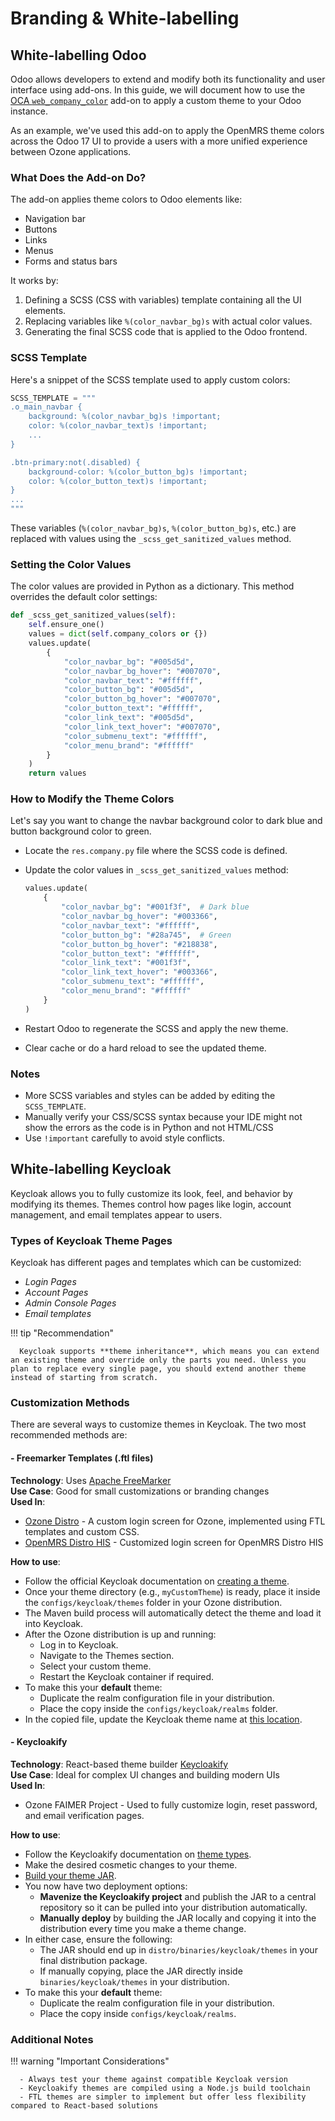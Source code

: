 # Branding & White-labelling

## White-labelling Odoo

Odoo allows developers to extend and modify both its functionality and user interface using add-ons. In this guide, we will document how to use the [OCA `web_company_color`](https://github.com/OCA/web/tree/17.0/web_company_color) add-on to apply a custom theme to your Odoo instance.

As an example, we've used this add-on to apply the OpenMRS theme colors across the Odoo 17 UI to provide a users with a more unified experience between Ozone applications.

### What Does the Add-on Do?

The add-on applies theme colors to Odoo elements like:

- Navigation bar
- Buttons
- Links
- Menus
- Forms and status bars

It works by:

1. Defining a SCSS (CSS with variables) template containing all the UI elements.
2. Replacing variables like `%(color_navbar_bg)s` with actual color values.
3. Generating the final SCSS code that is applied to the Odoo frontend.

### SCSS Template

Here's a snippet of the SCSS template used to apply custom colors:

```python
SCSS_TEMPLATE = """
.o_main_navbar {
    background: %(color_navbar_bg)s !important;
    color: %(color_navbar_text)s !important;
    ...
}

.btn-primary:not(.disabled) {
    background-color: %(color_button_bg)s !important;
    color: %(color_button_text)s !important;
}
...
"""
```

These variables (`%(color_navbar_bg)s`, `%(color_button_bg)s`, etc.) are replaced with values using the `_scss_get_sanitized_values` method.

### Setting the Color Values

The color values are provided in Python as a dictionary. This method overrides the default color settings:

```python
def _scss_get_sanitized_values(self):
    self.ensure_one()
    values = dict(self.company_colors or {})
    values.update(
        {
            "color_navbar_bg": "#005d5d",
            "color_navbar_bg_hover": "#007070",
            "color_navbar_text": "#ffffff",
            "color_button_bg": "#005d5d",
            "color_button_bg_hover": "#007070",
            "color_button_text": "#ffffff",
            "color_link_text": "#005d5d",
            "color_link_text_hover": "#007070",
            "color_submenu_text": "#ffffff",
            "color_menu_brand": "#ffffff"
        }
    )
    return values
```

### How to Modify the Theme Colors

Let's say you want to change the navbar background color to dark blue and button background color to green.

- Locate the `res.company.py` file where the SCSS code is defined.

- Update the color values in `_scss_get_sanitized_values` method:

   ```python
   values.update(
       {
           "color_navbar_bg": "#001f3f",  # Dark blue
           "color_navbar_bg_hover": "#003366",
           "color_navbar_text": "#ffffff",
           "color_button_bg": "#28a745",  # Green
           "color_button_bg_hover": "#218838",
           "color_button_text": "#ffffff",
           "color_link_text": "#001f3f",
           "color_link_text_hover": "#003366",
           "color_submenu_text": "#ffffff",
           "color_menu_brand": "#ffffff"
       }
   )
   ```

- Restart Odoo to regenerate the SCSS and apply the new theme.

- Clear cache or do a hard reload to see the updated theme.

### Notes

- More SCSS variables and styles can be added by editing the `SCSS_TEMPLATE`.
- Manually verify your CSS/SCSS syntax because your IDE might not show the errors as the code is in Python and not HTML/CSS
- Use `!important` carefully to avoid style conflicts.


## White-labelling Keycloak

Keycloak allows you to fully customize its look, feel, and behavior by modifying its themes. Themes control how pages like login, account management, and email templates appear to users.

### Types of Keycloak Theme Pages

Keycloak has different pages and templates which can be customized:

- *Login Pages*
- *Account Pages*
- *Admin Console Pages*
- *Email templates*

!!! tip "Recommendation"

      Keycloak supports **theme inheritance**, which means you can extend an existing theme and override only the parts you need. Unless you plan to replace every single page, you should extend another theme instead of starting from scratch.

### Customization Methods

There are several ways to customize themes in Keycloak. The two most recommended methods are:

#### - Freemarker Templates (.ftl files)

**Technology**: Uses [Apache FreeMarker](https://freemarker.apache.org/)    
**Use Case**: Good for small customizations or branding changes  
**Used In**:

- [Ozone Distro](https://github.com/ozone-his/ozone/tree/main/distro/configs/keycloak/themes/carbon/login) - A custom login screen for Ozone, implemented using FTL templates and custom CSS.
- [OpenMRS Distro HIS](https://github.com/openmrs/openmrs-distro-his/tree/main/configs/keycloak/themes/carbon/login) - Customized login screen for OpenMRS Distro HIS

**How to use**:

- Follow the official Keycloak documentation on [creating a theme](https://www.keycloak.org/docs/latest/server_development/index.html#creating-a-theme).
- Once your theme directory (e.g., `myCustomTheme`) is ready, place it inside the `configs/keycloak/themes` folder in your Ozone distribution.
- The Maven build process will automatically detect the theme and load it into Keycloak.
- After the Ozone distribution is up and running:
    - Log in to Keycloak.
    - Navigate to the Themes section.
    - Select your custom theme.
    - Restart the Keycloak container if required.
- To make this your **default** theme:
    - Duplicate the realm configuration file in your distribution.
    - Place the copy inside the `configs/keycloak/realms` folder.
- In the copied file, update the Keycloak theme name at [this location](https://github.com/ozone-his/ozone/blob/main/distro/configs/keycloak/realms/ozone-realm.json#L1917).


#### - Keycloakify

**Technology**: React-based theme builder [Keycloakify](https://www.keycloakify.dev/)  
**Use Case**: Ideal for complex UI changes and building modern UIs  
**Used In**: 

- Ozone FAIMER Project - Used to fully customize login, reset password, and email verification pages.

**How to use**:

- Follow the Keycloakify documentation on [theme types](https://docs.keycloakify.dev/theme-types/difference-between-login-themes-and-the-other-types-of-themes).
- Make the desired cosmetic changes to your theme.
- [Build your theme JAR](https://docs.keycloakify.dev/deploying-your-theme#building-the-jar-file).
- You now have two deployment options:
    - **Mavenize the Keycloakify project** and publish the JAR to a central repository so it can be pulled into your distribution automatically.
    - **Manually deploy** by building the JAR locally and copying it into the distribution every time you make a theme change.
- In either case, ensure the following:
    - The JAR should end up in `distro/binaries/keycloak/themes` in your final distribution package.
    - If manually copying, place the JAR directly inside `binaries/keycloak/themes` in your distribution.
- To make this your **default** theme:
    - Duplicate the realm configuration file in your distribution.
    - Place the copy inside `configs/keycloak/realms`.


### Additional Notes

!!! warning "Important Considerations"

      - Always test your theme against compatible Keycloak version
      - Keycloakify themes are compiled using a Node.js build toolchain
      - FTL themes are simpler to implement but offer less flexibility compared to React-based solutions

